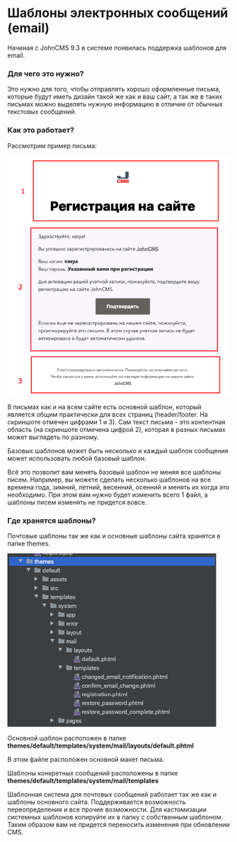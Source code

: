 # Шаблоны электронных сообщений \(email\)

Начиная с JohnCMS 9.3 в системе появилась поддержка шаблонов для email.

### Для чего это нужно?

Это нужно для того, чтобы отправлять хорошо оформленные письма, которые будут иметь дизайн такой же как и ваш сайт, а так же в таких письмах можно выделять нужную информацию в отличие от обычных текстовых сообщений.

### Как это работает?

Рассмотрим пример письма:

![&#x41F;&#x440;&#x438;&#x43C;&#x435;&#x440; &#x441;&#x43E;&#x43E;&#x431;&#x449;&#x435;&#x43D;&#x438;&#x44F; &#x43E; &#x440;&#x435;&#x433;&#x438;&#x441;&#x442;&#x440;&#x430;&#x446;&#x438;&#x438;](../.gitbook/assets/image%20%286%29.png)

В письмах как и на всем сайте есть основной шаблон, который является общим практически для всех страниц \(header/footer. На скриншоте отмечен цифрами 1 и 3\). Сам текст письма - это контентная область \(на скриншоте отмечена цифрой 2\), которая в разных письмах может выглядеть по разному.

Базовых шаблонов может быть несколько и каждый шаблон сообщения может использовать любой базовый шаблон.

Всё это позволит вам менять базовый шаблон не меняя все шаблоны писем. Например, вы можете сделать несколько шаблонов на все времена года, зимний, летний, весенний, осенний и менять их когда это необходимо. При этом вам нужно будет изменить всего 1 файл, а шаблоны писем изменять не придется вовсе.

### Где хранятся шаблоны?

Почтовые шаблоны так же как и основные шаблоны сайта хранятся в папке themes.

![](../.gitbook/assets/image%20%288%29.png)

Основной шаблон расположен в папке **themes/default/templates/system/mail/layouts/default.phtml**

В этом файле расположен основной макет письма.

Шаблоны конкретных сообщений расположены в папке **themes/default/templates/system/mail/templates**

Шаблонная система для почтовых сообщений работает так же как и шаблоны основного сайта. Поддерживается возможность переопределения и все прочие возможности. Для кастомизации системных шаблонов копируйте их в папку с собственным шаблоном. Таким образом вам не придется переносить изменения при обновлении CMS.

